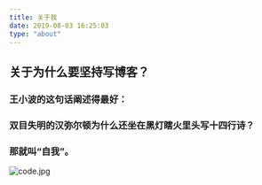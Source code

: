 ```yaml
---
title: 关于我
date: 2019-08-03 16:25:03
type: "about"
---
```

## 关于为什么要坚持写博客？
### 王小波的这句话阐述得最好：
### 双目失明的汉弥尔顿为什么还坐在黑灯瞎火里头写十四行诗？
### 那就叫“自我”。
![code.jpg](https://i.loli.net/2019/08/08/FwV1qXfnYNgmy62.jpg)
